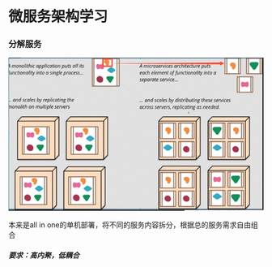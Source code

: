 # 微服务架构学习

### 分解服务

![image-20200720155306223](%E5%BE%AE%E6%9C%8D%E5%8A%A1%E6%9E%B6%E6%9E%84%E5%AD%A6%E4%B9%A0.assets/image-20200720155306223.png)

本来是all in one的单机部署，将不同的服务内容拆分，根据总的服务需求自由组合

##### 要求：高内聚，低耦合

